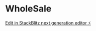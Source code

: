 # WholeSale

[Edit in StackBlitz next generation editor ⚡️](https://stackblitz.com/~/github.com/HelloFarshad/WholeSale)
